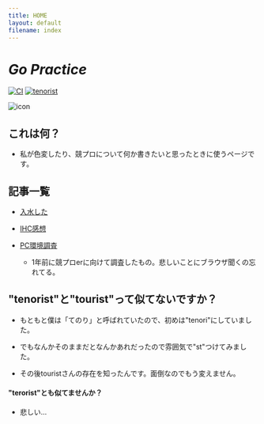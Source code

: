 ```yaml
---
title: HOME
layout: default
filename: index
---
```


# __*Go Practice*__

[![CI](https://github.com/tenorist/GoPractice/actions/workflows/blank.yml/badge.svg)](https://github.com/tenorist/GoPractice/actions/workflows/blank.yml) [![tenorist](https://img.shields.io/endpoint?url=https%3A%2F%2Fatcoder-badges.now.sh%2Fapi%2Fatcoder%2Fjson%2Ftenorist)](https://atcoder.jp/users/tenorist)

![icon](https://img.atcoder.jp/icons/2ddce8c1126cbd22fa6638c592905153.png)


## これは何？

- 私が色変したり、競プロについて何か書きたいと思ったときに使うページです。


## 記事一覧

- [入水した](https://tenorist.github.io/GoPractice/articles/article1)

- [IHC感想](https://tenorist.github.io/GoPractice/articles/article2.pdf)

- [PC環境調査](https://tenorist.github.io/GoPractice/articles/article3.pdf)

    - 1年前に競プロerに向けて調査したもの。悲しいことにブラウザ聞くの忘れてる。


## "tenorist"と"tourist"って似てないですか？

- もともと僕は「てのり」と呼ばれていたので、初めは"tenori"にしていました。

- でもなんかそのままだとなんかあれだったので雰囲気で"st"つけてみました。

- その後touristさんの存在を知ったんです。面倒なのでもう変えません。


#### "terorist"とも似てませんか？

- 悲しい...
